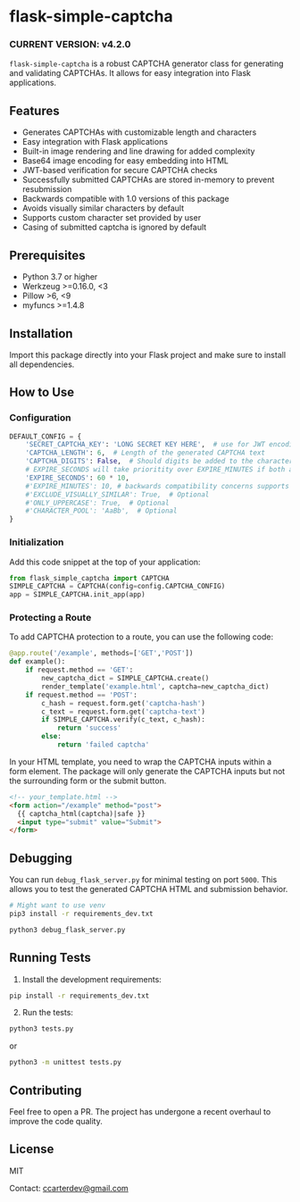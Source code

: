 # flask-simple-captcha

### CURRENT VERSION: **v4.2.0**

`flask-simple-captcha` is a robust CAPTCHA generator class for generating and validating CAPTCHAs. It allows for easy integration into Flask applications.

## Features

- Generates CAPTCHAs with customizable length and characters
- Easy integration with Flask applications
- Built-in image rendering and line drawing for added complexity
- Base64 image encoding for easy embedding into HTML
- JWT-based verification for secure CAPTCHA checks
- Successfully submitted CAPTCHAs are stored in-memory to prevent resubmission
- Backwards compatible with 1.0 versions of this package
- Avoids visually similar characters by default
- Supports custom character set provided by user
- Casing of submitted captcha is ignored by default

## Prerequisites

- Python 3.7 or higher
- Werkzeug >=0.16.0, <3
- Pillow >6, <9
- myfuncs >=1.4.8


## Installation

Import this package directly into your Flask project and make sure to install all dependencies.

## How to Use

### Configuration

```python
DEFAULT_CONFIG = {
    'SECRET_CAPTCHA_KEY': 'LONG SECRET KEY HERE',  # use for JWT encoding/decoding
    'CAPTCHA_LENGTH': 6,  # Length of the generated CAPTCHA text
    'CAPTCHA_DIGITS': False,  # Should digits be added to the character pool?
    # EXPIRE_SECONDS will take prioritity over EXPIRE_MINUTES if both are set.
    'EXPIRE_SECONDS': 60 * 10,
    #'EXPIRE_MINUTES': 10, # backwards compatibility concerns supports this too
    #'EXCLUDE_VISUALLY_SIMILAR': True,  # Optional
    #'ONLY_UPPERCASE': True,  # Optional
    #'CHARACTER_POOL': 'AaBb',  # Optional
}
```

### Initialization

Add this code snippet at the top of your application:

```python
from flask_simple_captcha import CAPTCHA
SIMPLE_CAPTCHA = CAPTCHA(config=config.CAPTCHA_CONFIG)
app = SIMPLE_CAPTCHA.init_app(app)
```

### Protecting a Route

To add CAPTCHA protection to a route, you can use the following code:

```python
@app.route('/example', methods=['GET','POST'])
def example():
    if request.method == 'GET':
        new_captcha_dict = SIMPLE_CAPTCHA.create()
        render_template('example.html', captcha=new_captcha_dict)
    if request.method == 'POST':
        c_hash = request.form.get('captcha-hash')
        c_text = request.form.get('captcha-text')
        if SIMPLE_CAPTCHA.verify(c_text, c_hash):
            return 'success'
        else:
            return 'failed captcha'
```

In your HTML template, you need to wrap the CAPTCHA inputs within a form element. The package will only generate the CAPTCHA inputs but not the surrounding form or the submit button.

```html
<!-- your_template.html -->
<form action="/example" method="post">
  {{ captcha_html(captcha)|safe }}
  <input type="submit" value="Submit">
</form>
```

## Debugging

You can run `debug_flask_server.py` for minimal testing on port `5000`. This allows you to test the generated CAPTCHA HTML and submission behavior.

```bash
# Might want to use venv
pip3 install -r requirements_dev.txt

python3 debug_flask_server.py
```

## Running Tests

1. Install the development requirements:

```bash
pip install -r requirements_dev.txt
```

2. Run the tests:

```bash
python3 tests.py
```

or

```bash
python3 -m unittest tests.py
```

## Contributing

Feel free to open a PR. The project has undergone a recent overhaul to improve the code quality.

## License

MIT

Contact: ccarterdev@gmail.com
